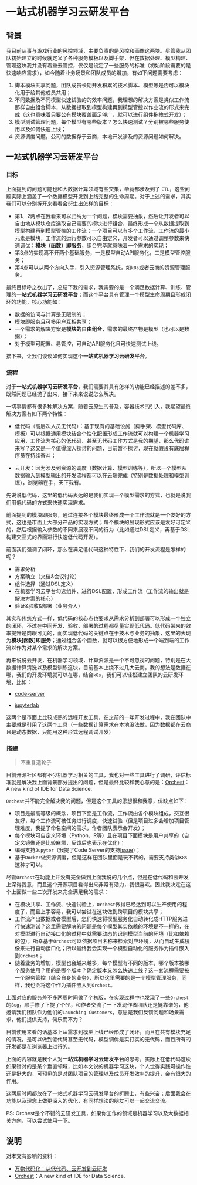 # 一站式机器学习云研发平台

## 背景

我目前从事与游戏行业的风控领域，主要负责的是风控和画像这两块。尽管我从团队初始建立的时候就定义了各种服务模板以及脚手架，但在数据处理、模型构建、管理这块我并没有着重去管控，仅仅是设定了一些服务的标准（初始阶段需要的是快速响应需求），如今随着业务场景和团队成员的增加，有如下问题需要考虑：

1. 脚本模块共享问题，团队成员长期开发积累的技术脚本、模型等是否可以模块化用于给其他成员共用；
2. 不同数据及不同模型快速试验的的效率问题，我理想的解决方案是类似工作流那样自由组合脚本，从数据提取到模型构建再到模型管控以作业流的形式来完成（这也意味着只要公有模块覆盖面足够广，就可以进行组件拖拽式开发）；
3. 模型测试管理问题，每个模型有哪些版本？怎么快速测试？分别被哪些服务使用以及如何快速上线；
4. 资源调度问题，公司的数据存于云商，本地开发涉及的资源问题如何解决。

## 一站式机器学习云研发平台

### 目标

上面提到的问题可能也和大数据计算领域有些交集，毕竟都涉及到了 `ETL`，这些问题实际上涵盖了一个数据模型开发到上线完整的生命周期。对于上述的需求，其实我们可以分别拆开来看看会衍生出怎样的目标：

- 第1、2两点在我看来可以归纳为一个问题，模块需要抽象，然后让开发者可以自由地从模块仓库选取自己需要的模块进行组合，最终形成一个从数据提取到模型构建再到模型管控的工作流；一个项目可以有多个工作流，工作流的最小元素是模块，工作流的运行参数可以自由定义，开发者可以通过调整参数来快速调优；**模块（函数）即服务**，组合完毕就意味着一个需求的实现；
- 第3点的实现离不开两个基础服务，一是模型自动API服务化，二是模型管控服务；
- 第4点可以从两个方向入手，引入资源管理系统，如`k8s`或者云商的资源管理服务。

最终目标呼之欲出了，总结下我的需求，我需要的是一个满足数据计算、训练、管理的**一站式机器学习云研发平台**；而这个平台具有管理一个模型生命周期且形成闭环的功能，核心功能如：

- 数据的访问与计算是无限制的；
- 模块即服务且可多用户互相共享；
- 一个需求的解决方案是**模块的自由组合**，需求的最终产物是模型（也可以是数据）；
- 对于模型可配置、易管控，可自动API服务化且可快速测试上线。

接下来，让我们谈谈如何实现这个**一站式机器学习云研发平台**。

### 流程

对于**一站式机器学习云研发平台**，我们需要其具有怎样的功能已经描述的差不多，既然问题已经抛了出来，接下来来说说怎么解决。

一切事情都有很多种解决方案，随着云原生的普及，容器技术的引入，我期望最终解决方案有如下两个特性：

- 低代码（高层次人员无代码）：基于现有的基础设施（脚手架、模型代码库、模板）可以根据通用模块结合个性化配置形成工作流就可以构建一个机器学习应用，工作流为核心的低代码、甚至无代码工作方式是我的期望，那么代码谁来写？这又是一个值得深入探讨的问题，目前暂不探讨，现在就假设有底层程序员在持续奋斗；

- 云开发：因为涉及到资源的调度（数据计算、模型训练等），所以一个模型从数据输入到模型输出的开发流程都可以在云端完成（特别是数据处理和模型训练），浏览器在手，天下我有。

先说说低代码，这里的低代码表达的是我们实现一个模型需求的方式，也就是说我们用低代码的方式来快速实现需求。

前面提到的模块即服务，通过连接各个模块最终形成一个工作流就是一个友好的方式，这也是市面上大部分产品的实现方式；每个模块的展现形式应该是友好可定义的，然后根据输入参数的不同来展现不同的行为（比如通过DSL定义，再基于DSL构建交互式的界面进行快速低代码开发）。

前面我们强调了闭环，那么在满足低代码这种特性下，我们的开发流程是怎样的呢？

- 需求分析
- 方案确立（文档&会议讨论）
- 组件选择（通过DSL定义）
- 在机器学习云平台勾选组件、进行DSL配置，形成工作流（工作流的输出就是解决方案的核心）
- 验证&验收&部署（业务介入）

其实和传统方式一样，低代码的核心点也要求从需求分析到部署可以形成一个独立的闭环，不过在中间开发、验收、部署的过程都尽量实现低代码。低代码带来的效率提升是肉眼可见的，而实现低代码的关键点在于技术与业务的抽象，这里的表现为**模块[函数]即服务**；通过组合各个函数，就可以很方便地形成一个端到端的工作流以作为对某个需求的解决方案。

再来说说云开发，在机器学习领域，计算资源是一个不可忽视的问题，特别是在大数据计算清洗以及模型训练这块，目前基本上绕不过几大云商。我的想法是数据在哪，我们的开发环境就可以在哪，结合`k8s`，我们可以轻松建立团队的云研发环境，比如：

- [code-server](https://github.com/cdr/code-server)

- [jupyterlab](https://github.com/jupyterlab/jupyterlab)

这两个是市面上比较成熟的远程开发工具，在之前的一年开发过程中，我在团队中主要就是引用了这两个工具（一些数据计算需求在本地没法做，因为数据都在云商且是动态数据，只能用这种形式远程调试开发）

### 搭建

> 不重复造轮子

目前开源社区都有不少机器学习相关的工具，我也对一些工具进行了调研，评估标准就是解决我上面背景部分提出的问题，但是最终比较和我心意的是：[Orchest](https://github.com/orchest/orchest)：A new kind of IDE for Data Science.

`Orchest`并不能完全解决我的问题，但是这个工具的思想很和我意，优缺点如下：

- 项目是最高等级的概念，项目下面是工作流，工作流由各个模块组成，交互很友好，每个工作流可被任务进行调度，快速试验（但是项目过多会增加项目管理难度，我提了命名空间的需求，作者团队表示会开发）；
- 每个模块可自定义环境（Python、R等）且在项目下面模块是用户共享的（自定义镜像还是比较麻烦，反馈后也表示在优化）；
- 编码支持`Jupyter`（我提了Code Server的支持[Issue](https://github.com/orchest/orchest/issues/113)）；
- 基于`Docker`做资源调度，但是这样在团队里面是玩不转的，需要支持类似`K8s`这种才可以。

尽管`Orchest`在功能上并没有完全做到上面我说的几个点，但是在低代码和云开发上深得我意，而且这个开源项目看得出来非常有活力，我很喜欢。因此我决定在这个上面做一些二次开发来完全满足我的需求：

- 在模块共享、工作流、快速试验上，`Orchest`做得已经达到可以生产使用的程度了，而且上手容易，我可以尝试在这块做到跨项目的模块共享；
- 工作流产出数据或者模型后，怎们快速将模型服务化自动转化成HTTP服务进行快速测试？这里需要解决的问题是每个模型其实依赖的环境是不一样的，在对模型进行自动接口化的过程中就需要动态的识别模型当前的环境（比如依赖的包），所幸基于`Orchest`可以依据项目名称来检索对应环境，从而自动生成镜像来进行自动接口化；所以最终我会实现一个模型自动化的服务作为插件嵌入到`Orchest`；
- 随着业务的增加，模型也会越来越多，每个模型有不同的版本，哪个版本被哪个服务使用？用的是哪个版本？确定版本又怎么快速上线？这一套流程需要被一个服务管控（结合自身的业务），所以这里需要的是一个模型管理服务，同样，我也会将这个作为插件嵌入到`Orchest`。

上面对应的服务差不多两周时间做了个初版，在实现过程中也发现了一些`Orchest`的`Bug`，顺手修了下提了个`PR`，和作者交流了一下发现作者团队还是挺靠谱的，他邀请我们团队作为他们的`Launching Customers`，意思是我们反馈问题和场景需求，他们提供支持，何乐而不为？

目前使用来看的话基本上从需求到模型上线已经形成了闭环，而且在共有模块充足的情况，是可以做到低代码甚至无代码，模型调优是实打实的无代码，而且所有的开发都是在浏览器上进行的。

上面的内容就是我个人对**一站式机器学习云研发平台**的思考，实际上在低代码这块如果针对的是某个垂直领域，比如本文说的机器学习这块，个人觉得实践可操作性还是挺大的，可预见的是对团队项目的管理以及成员开发效率的提升，会有很大的作用。

这两周时间都放在了一站式机器学习云研发平台的折腾上，有些兴奋；后面我会在功能以及理念上做更深入的优化，有同样想法的朋友可以一起交流交流。

PS: Orchest是个不错的云研发工具，如果你工作的领域是机器学习以及大数据相关方向，可以尝试使用一下。

## 说明

对本文有影响的资料：

- [万物代码化：从低代码、云开发到云研发](https://www.phodal.com/blog/codify/)
- [Orchest](https://github.com/orchest/orchest)：A new kind of IDE for Data Science.